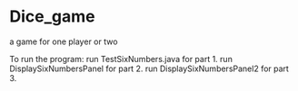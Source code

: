 # Dice_game
a game for one player or two


To run the program:
run  TestSixNumbers.java for part 1.
run  DisplaySixNumbersPanel for part 2.
run  DisplaySixNumbersPanel2 for part 3.
